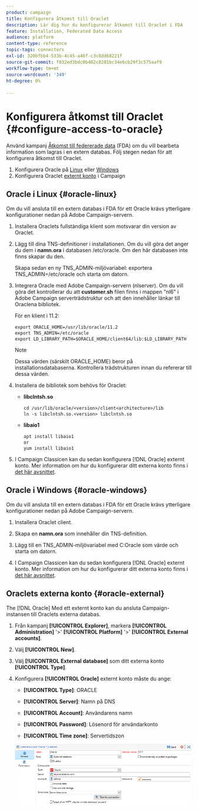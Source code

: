 ```yaml
---
product: campaign
title: Konfigurera åtkomst till Oraclet
description: Lär dig hur du konfigurerar åtkomst till Oraclet i FDA
feature: Installation, Federated Data Access
audience: platform
content-type: reference
topic-tags: connectors
exl-id: 320bfbb4-533b-4c45-a46f-c3c8dd68221f
source-git-commit: f032ed3bdc0b402c8281bc34e6cb29f3c575aaf9
workflow-type: tm+mt
source-wordcount: '349'
ht-degree: 0%

---
```


# Konfigurera åtkomst till Oraclet {#configure-access-to-oracle}



Använd kampanj [Åtkomst till federerade data](../../installation/using/about-fda.md) (FDA) om du vill bearbeta information som lagras i en extern databas. Följ stegen nedan för att konfigurera åtkomst till Oraclet.

1. Konfigurera Oracle på [Linux](#oracle-linux) eller [Windows](#azure-windows)
1. Konfigurera Oraclet [externt konto](#oracle-external) i Campaign

## Oracle i Linux {#oracle-linux}

Om du vill ansluta till en extern databas i FDA för ett Oracle krävs ytterligare konfigurationer nedan på Adobe Campaign-servern.

1. Installera Oraclets fullständiga klient som motsvarar din version av Oraclet.
1. Lägg till dina TNS-definitioner i installationen. Om du vill göra det anger du dem i **namn.ora** i databasen /etc/oracle. Om den här databasen inte finns skapar du den.

   Skapa sedan en ny TNS_ADMIN-miljövariabel: exportera TNS_ADMIN=/etc/oracle och starta om datorn.

1. Integrera Oracle med Adobe Campaign-servern (nlserver). Om du vill göra det kontrollerar du att **customer.sh** filen finns i mappen &quot;nl6&quot; i Adobe Campaign serverträdstruktur och att den innehåller länkar till Oraclena bibliotek.

   För en klient i 11.2:

   ```
   export ORACLE_HOME=/usr/lib/oracle/11.2
   export TNS_ADMIN=/etc/oracle
   export LD_LIBRARY_PATH=$ORACLE_HOME/client64/lib:$LD_LIBRARY_PATH
   ```

   >[!NOTE]
   >
   >Dessa värden (särskilt ORACLE_HOME) beror på installationsdatabaserna. Kontrollera trädstrukturen innan du refererar till dessa värden.

1. Installera de bibliotek som behövs för Oraclet:

   * **libclntsh.so**

     ```
     cd /usr/lib/oracle/<version>/client<architecture>/lib
     ln -s libclntsh.so.<version> libclntsh.so
     ```

   * **libaio1**

     ```
     apt install libaio1
     or
     yum install libaio1
     ```

1. I Campaign Classicen kan du sedan konfigurera [!DNL Oracle] externt konto. Mer information om hur du konfigurerar ditt externa konto finns i [det här avsnittet](#oracle-external).

## Oracle i Windows {#oracle-windows}

Om du vill ansluta till en extern databas i FDA för ett Oracle krävs ytterligare konfigurationer nedan på Adobe Campaign-servern.

1. Installera Oraclet client.

1. Skapa en **namn.ora** som innehåller din TNS-definition.

1. Lägg till en TNS_ADMIN-miljövariabel med C:Oracle som värde och starta om datorn.

1. I Campaign Classicen kan du sedan konfigurera [!DNL Oracle] externt konto. Mer information om hur du konfigurerar ditt externa konto finns i [det här avsnittet](#oracle-external).

## Oraclets externa konto {#oracle-external}

The [!DNL Oracle] Med ett externt konto kan du ansluta Campaign-instansen till Oraclets externa databas.

1. Från kampanj **[!UICONTROL Explorer]**, markera **[!UICONTROL Administration]** &#39;>&#39; **[!UICONTROL Platform]** &#39;>&#39; **[!UICONTROL External accounts]**.

1. Välj **[!UICONTROL New]**.

1. Välj **[!UICONTROL External database]** som ditt externa konto **[!UICONTROL Type]**.

1. Konfigurera **[!UICONTROL Oracle]** externt konto måste du ange:

   * **[!UICONTROL Type]**: ORACLE

   * **[!UICONTROL Server]**: Namn på DNS

   * **[!UICONTROL Account]**: Användarens namn

   * **[!UICONTROL Password]**: Lösenord för användarkonto

   * **[!UICONTROL Time zone]**: Servertidszon

   ![](assets/oracle_config.png)
